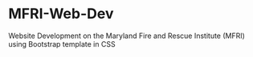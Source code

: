 # MFRI-Web-Dev
Website Development on the Maryland Fire and Rescue Institute (MFRI) using Bootstrap template in CSS
